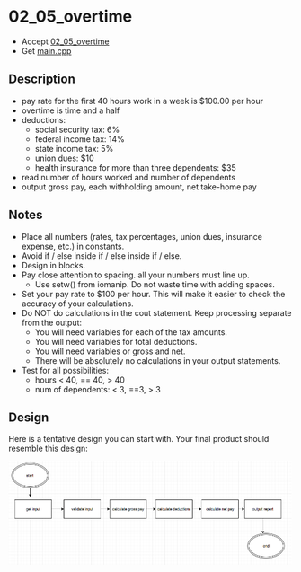 # 02_05_overtime

- Accept [02_05_overtime](https://classroom.github.com/a/3zRTHMxN)
- Get [main.cpp](main.cpp)


## Description

- pay rate for the first 40 hours work in a week is $100.00 per hour 
- overtime is time and a half
- deductions:
    - social security tax: 6%
    - federal income tax: 14%
    - state income tax: 5%
    - union dues: $10
    - health insurance for more than three dependents: $35
- read number of hours worked and number of dependents
- output gross pay, each withholding amount, net take-home pay


## Notes

- Place all numbers (rates, tax percentages, union dues, insurance expense, etc.) in constants.
- Avoid if / else inside if / else inside if / else.
- Design in blocks.
- Pay close attention to spacing. all your numbers must line up.
    - Use setw() from iomanip. Do not waste time with adding spaces.
- Set your pay rate to $100 per hour. This will make it easier to check the accuracy of your calculations.
- Do NOT do calculations in the cout statement. Keep processing separate from the output:
    - You will need variables for each of the tax amounts.
    - You will need variables for total deductions.
    - You will need variables or gross and net.
    - There will be absolutely no calculations in your output statements.
- Test for all possibilities:
    - hours < 40, == 40, > 40
    - num of dependents: < 3, ==3, > 3


## Design

Here is a tentative design you can start with. Your final product should resemble this design:

![design](design.png)
